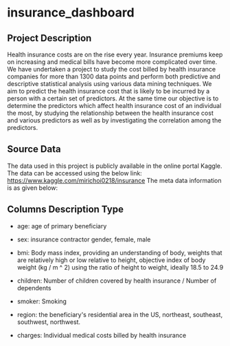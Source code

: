 # insurance_dashboard

## Project Description
Health insurance costs are on the rise every year. Insurance premiums keep on increasing and medical bills have 
become more complicated over time. We have undertaken a project to study the cost billed by health insurance 
companies for more than 1300 data points and perform both predictive and descriptive statistical analysis using 
various data mining techniques. We aim to predict the health insurance cost that is likely to be incurred by a 
person with a certain set of predictors. At the same time our objective is to determine the predictors which 
affect health insurance cost of an individual the most, by studying the relationship between the health insurance 
cost and various predictors as well as by investigating the correlation among the predictors.
## Source Data
The data used in this project is publicly available in the online portal Kaggle. The data can be accessed using the 
below link:
https://www.kaggle.com/mirichoi0218/insurance
The meta data information is as given below:
## Columns Description Type

- age: age of primary beneficiary

- sex: insurance contractor gender, female, male

- bmi: Body mass index, providing an understanding of body, weights that are relatively high or low relative to height,
objective index of body weight (kg / m ^ 2) using the ratio of height to weight, ideally 18.5 to 24.9

- children: Number of children covered by health insurance / Number of dependents

- smoker: Smoking

- region: the beneficiary's residential area in the US, northeast, southeast, southwest, northwest.

- charges: Individual medical costs billed by health insurance
